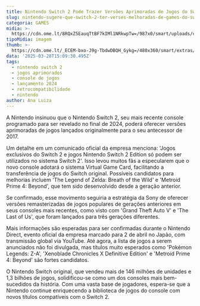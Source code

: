 ```yaml
---
title: Nintendo Switch 2 Pode Trazer Versões Aprimoradas de Jogos do Switch Original
slug: nintendo-sugere-que-switch-2-ter-verses-melhoradas-de-games-do-switch-1
categoria: GAMES
midia: >-
  https://cdn.ome.lt/8RQxZ5EauqTtBF7kIMl1NRkwpTw=/987x0/smart/uploads/conteudo/fotos/OMELETE_CAPA_-_2025-03-28T114343.586.png
tipoMidia: imagem
thumb: >-
  https://cdn.ome.lt/_ECEM-bxo-J9g-TbdwDBQH_Gykg=/480x360/smart/extras/conteudos/omelete_THUMB_-_2025-03-28T114251.199.png
data: '2025-03-28T15:09:30.495Z'
tags:
  - nintendo switch 2
  - jogos aprimorados
  - console de jogos
  - lançamento 2024
  - retrocompatibilidade
  - nintendo
author: Ana Luiza
---
```


A Nintendo insinuou que o Nintendo Switch 2, seu mais recente console programado para ser revelado no final de 2024, poderá oferecer versões aprimoradas de jogos lançados originalmente para o seu antecessor de 2017.

Um detalhe em um comunicado oficial da empresa menciona: 'Jogos exclusivos do Switch 2 e jogos Nintendo Switch 2 Edition só podem ser utilizados no sistema Switch 2'. Isso levou muitos fãs a especularem que o novo console adotará o sistema Virtual Game Card, facilitando a transferência de jogos do Switch original. Possíveis candidatos para melhorias incluem 'The Legend of Zelda: Breath of the Wild' e 'Metroid Prime 4: Beyond', que tem sido desenvolvido desde a geração anterior.

Se confirmado, esse movimento seguiria a estratégia da Sony de oferecer versões remasterizadas de jogos populares de gerações anteriores em seus consoles mais recentes, como visto com 'Grand Theft Auto V' e 'The Last of Us', que foram lançados para três gerações diferentes.

Mais informações são esperadas para ser confirmadas durante o Nintendo Direct, evento oficial da empresa marcado para 2 de abril no Japão, com transmissão global via YouTube. Até agora, a lista de jogos a serem anunciados não foi divulgada, mas títulos muito esperados como 'Pokémon Legends: Z-A', 'Xenoblade Chronicles X Definitive Edition' e 'Metroid Prime 4: Beyond' são fortes candidatos.

O Nintendo Switch original, que vendeu mais de 146 milhões de unidades e 1,3 bilhões de jogos, solidificou-se como um dos consoles mais bem-sucedidos da história. Com uma vasta base de jogadores, espera-se que a Nintendo continue enriquecendo a biblioteca de jogos do console com novos títulos compatíveis com o Switch 2.
